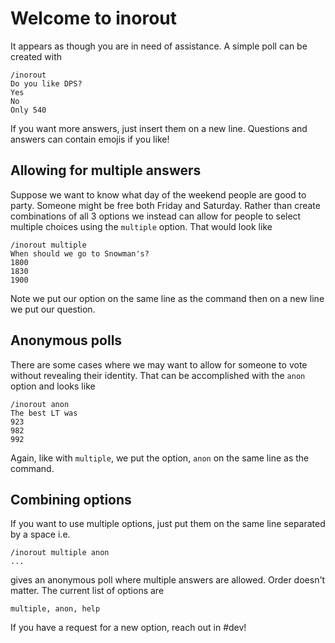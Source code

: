 # Welcome to inorout
It appears as though you are in need of assistance.  A simple poll can be created
with
```
/inorout
Do you like DPS?
Yes
No
Only 540
```
If you want more answers, just insert them on a new line. Questions and answers can contain emojis if you like!

## Allowing for multiple answers
Suppose we want to know what day of the weekend people are good to party. Someone
might be free both Friday and Saturday.  Rather than create combinations of all 3 options
we instead can allow for people to select multiple choices using the `multiple` option.  That would look like
```
/inorout multiple
When should we go to Snowman's?
1800
1830
1900
```
Note we put our option on the same line as the command then on a new line we put our question.

##  Anonymous polls
There are some cases where we may want to allow for someone to vote without
revealing their identity. That can be accomplished with the `anon` option and
looks like
```
/inorout anon
The best LT was
923
982
992
```
Again, like with `multiple`, we put the option, `anon` on the same line as the command.

## Combining options
If you want to use multiple options, just put them on the same line separated by a space
i.e.
```
/inorout multiple anon
...
```
gives an anonymous poll where multiple answers are allowed. Order doesn't matter.
The current list of options are
```
multiple, anon, help
```
If you have a request for a new option, reach out in #dev!
